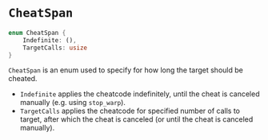 # `CheatSpan`

```rust
enum CheatSpan {
    Indefinite: (),
    TargetCalls: usize
}
```

`CheatSpan` is an enum used to specify for how long the target should be cheated.
- `Indefinite` applies the cheatcode indefinitely, until the cheat is canceled manually (e.g. using `stop_warp`).
- `TargetCalls` applies the cheatcode for specified number of calls to target, after which the cheat is canceled (or until the cheat is canceled manually).
